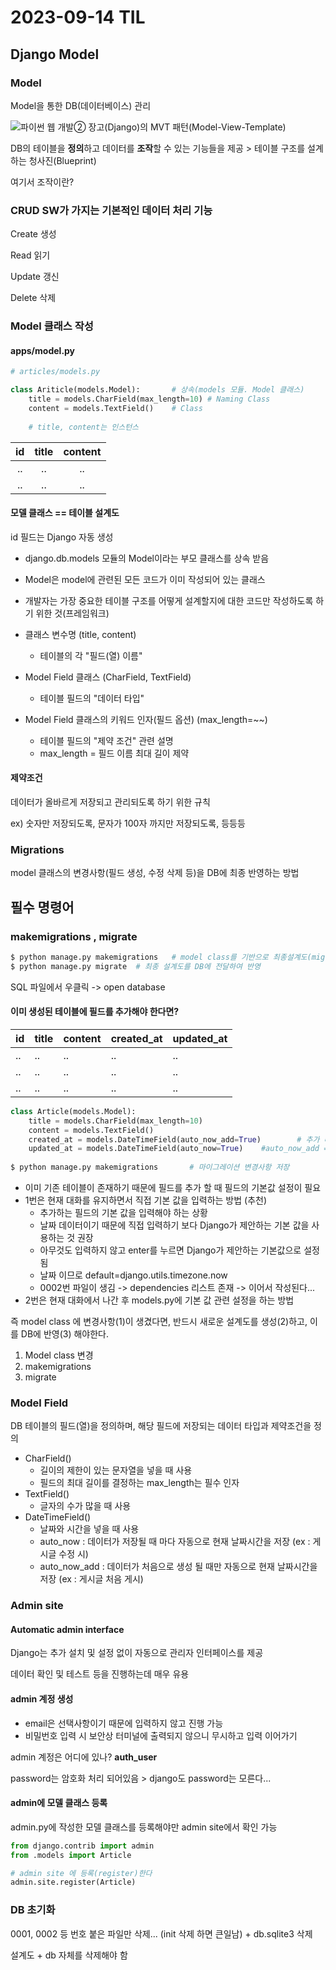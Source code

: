 # 2023-09-14 TIL

## Django Model

### Model

Model을 통한 DB(데이터베이스)  관리

![파이썬 웹 개발② 장고(Django)의 MVT 패턴(Model-View-Template)](https://hongong.hanbit.co.kr/wp-content/uploads/2022/11/%EC%9E%A5%EA%B3%A0%EC%9D%98-MVT-%ED%8C%A8%ED%84%B4.png)

DB의 테이블을 **정의**하고 데이터를 **조작**할 수 있는 기능들을 제공 > 테이블 구조를 설계하는 청사진(Blueprint)

여기서 조작이란? 

### CRUD	SW가 가지는 기본적인 데이터 처리 기능

Create	생성

Read	읽기

Update	갱신

Delete	삭제

### Model 클래스 작성

#### apps/model.py

```py
# articles/models.py

class Ariticle(models.Model):		# 상속(models 모듈. Model 클래스)
    title = models.CharField(max_length=10)	# Naming Class 
    content = models.TextField()	# Class
    
    # title, content는 인스턴스
```

|  id  | title | content |
| :--: | :---: | :-----: |
|  ..  |  ..   |   ..    |
|  ..  |  ..   |   ..    |

#### 모델 클래스 == 테이블 설계도

id 필드는 Django 자동 생성

- django.db.models 모듈의 Model이라는 부모 클래스를 상속 받음
- Model은 model에 관련된 모든 코드가 이미 작성되어 있는 클래스
- 개발자는 가장 중요한 테이블 구조를 어떻게 설계할지에 대한 코드만 작성하도록 하기 위한 것(프레임워크)

- 클래스 변수명 (title, content)
  - 테이블의 각 "필드(열) 이름"
- Model Field 클래스 (CharField, TextField)
  - 테이블 필드의 "데이터 타입"
- Model Field 클래스의 키워드 인자(필드 옵션) (max_length=~~)
  - 테이블 필드의 "제약 조건" 관련 설명
  - max_length = 필드 이름 최대 길이 제약

#### 제약조건

데이터가 올바르게 저장되고 관리되도록 하기 위한 규칙

ex) 숫자만 저장되도록, 문자가 100자 까지만 저장되도록, 등등등

### Migrations

model 클래스의 변경사항(필드 생성, 수정 삭제 등)을 DB에 최종 반영하는 방법

## 필수 명령어

### makemigrations , migrate

```bash
$ python manage.py makemigrations	# model class를 기반으로 최종설계도(migration) 작성
$ python manage.py migrate	# 최종 설계도를 DB에 전달하여 반영
```

SQL 파일에서 우클릭 -> open database



#### 이미 생성된 테이블에 필드를 추가해야 한다면?

| id   | title | content | created_at | updated_at |
| ---- | ----- | ------- | ---------- | ---------- |
| ..   | ..    | ..      | ..         | ..         |
| ..   | ..    | ..      | ..         | ..         |
| ..   | ..    | ..      | ..         | ..         |

```py
class Article(models.Model):
    title = models.CharField(max_length=10)
    content = models.TextField()
    created_at = models.DateTimeField(auto_now_add=True)		# 추가 데이터 필드
    updated_at = models.DateTimeField(auto_now=True)	#auto_now_add = (default = False)
    
$ python manage.py makemigrations		# 마이그레이션 변경사항 저장
```

- 이미 기존 테이블이 존재하기 때문에 필드를 추가 할 때 필드의 기본값 설정이 필요
- 1번은 현재 대화를 유지하면서 직접 기본 값을 입력하는 방법 (추천)
  - 추가하는 필드의 기본 값을 입력해야 하는 상황
  - 날짜 데이터이기 때문에 직접 입력하기 보다 Django가 제안하는 기본 값을 사용하는 것 권장
  - 아무것도 입력하지 않고 enter를 누르면 Django가 제안하는 기본값으로 설정 됨
  - 날짜 이므로 default=django.utils.timezone.now
  - 0002번 파일이 생김 -> dependencies 리스트 존재 -> 이어서 작성된다...
- 2번은 현재 대화에서 나간 후 models.py에 기본 값 관련 설정을 하는 방법

즉 model class 에 변경사항(1)이 생겼다면, 반드시 새로운 설계도를 생성(2)하고, 이를 DB에 반영(3) 해야한다.

1.  Model class 변경
2.  makemigrations
3.  migrate

### Model Field

DB 테이블의 필드(열)을 정의하며, 해당 필드에 저장되는 데이터 타입과 제약조건을 정의

- CharField()
  - 길이의 제한이 있는 문자열을 넣을 때 사용
  - 필드의 최대 길이를 결정하는 max_length는 필수 인자
- TextField()
  - 글자의 수가 많을 때 사용
- DateTimeField()
  - 날짜와 시간을 넣을 때 사용
  - auto_now : 데이터가 저장될 때 마다 자동으로 현재 날짜시간을 저장 (ex : 게시글 수정 시)
  - auto_now_add : 데이터가 처음으로 생성 될 때만 자동으로 현재 날짜시간을 저장 (ex : 게시글 처음 게시)

### Admin site

#### Automatic admin interface

Django는 추가 설치 및 설정 없이 자동으로 관리자 인터페이스를 제공

데이터 확인 및 테스트 등을 진행하는데 매우 유용

#### admin 계정 생성

- email은 선택사항이기 때문에 입력하지 않고 진행 가능
- 비밀번호 입력 시 보안상 터미널에 출력되지 않으니 무시하고 입력 이어가기

admin 계정은 어디에 있나?  **auth_user**

password는 암호화 처리 되어있음 > django도 password는 모른다...

#### admin에 모델 클래스 등록

admin.py에 작성한 모델 클래스를 등록해야만 admin site에서 확인 가능

```py
from django.contrib import admin
from .models import Article

# admin site 에 등록(register)한다
admin.site.register(Article)
```

### DB 초기화

0001, 0002 등 번호 붙은 파일만 삭제... (init 삭제 하면 큰일남) + db.sqlite3 삭제

설계도 + db 자체를 삭제해야 함